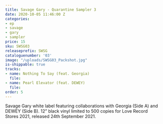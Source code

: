 ```yaml
---
title: Savage Gary - Quarantine Sampler 3
date: 2020-10-05 11:46:00 Z
categories:
- ep
- savage
- gary
- sampler
price: 15
sku: SWSG03
releaseprefix: SWSG
cataloguenumber: '03'
image: "/uploads/SWSG03_Packshot.jpg"
is-shippable: true
tracks:
- name: Nothing To Say (feat. Georgia)
  file: 
- name: Pearl Elevator (feat. DEWEY)
  file: 
order: 5
---
```


Savage Gary white label featuring collaborations with Georgia (Side A) and DEWEY (Side B).
12” black vinyl limited to 500 copies for Love Record Stores 2021, released 24th September 2021.